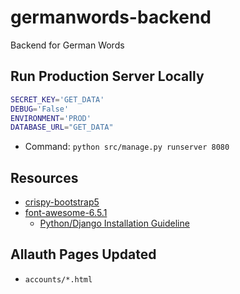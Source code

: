 # germanwords-backend

Backend for German Words

## Run Production Server Locally

```sh
SECRET_KEY='GET_DATA'
DEBUG='False'
ENVIRONMENT='PROD'
DATABASE_URL="GET_DATA"
```

* Command: `python src/manage.py runserver 8080`


## Resources

* [crispy-bootstrap5](https://github.com/django-crispy-forms/crispy-bootstrap5)
* [font-awesome-6.5.1](https://use.fontawesome.com/releases/v6.5.1/fontawesome-free-6.5.1-web.zip)
  * [Python/Django Installation Guideline](https://fontawesome.com/docs/web/use-with/python-django)

## Allauth Pages Updated

* `accounts/*.html`
